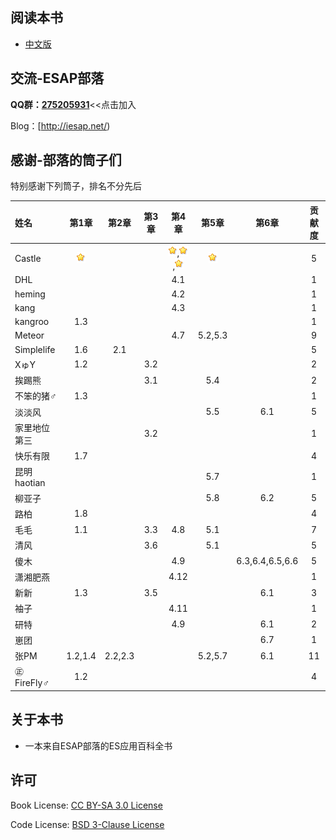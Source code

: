 ## 阅读本书
- [中文版](/zh/preface.md)
 
## 交流-ESAP部落
**QQ群：[275205931](http://shang.qq.com/wpa/qunwpa?idkey=8065d28ea0b39649052de5d2aeab377014d268a5a9fa7463d4873b205233aaff)**<<点击加入

Blog：[http://iesap.net/) 

## 感谢-部落的筒子们
特别感谢下列筒子，排名不分先后  

|姓名|第1章|第2章|第3章|第4章|第5章|第6章|贡献度|
|:----|:--:|:--:|:--:|:--:|:--:|:--:|:--:|
|Castle	|![1.5][c]| | |![4.3][c],![4.4][c],![4.5][c]|![5.6][c]| |5|
|DHL	| | | |4.1| | |1|
|heming	| | | |4.2| | |1|
|kang	| | | |4.3| | |1|
|kangroo|1.3| | | | | |1|
|Meteor	| | | |4.7|5.2,5.3| |9|
|Simplelife|1.6|2.1| | | | |5|
|XゅY	|1.2| |3.2| | | |2|
|挨踢熊	| | |3.1| |5.4| |2|
|不笨的猪♂|1.3| | | | | |1|
|淡淡风	| | | | |5.5|6.1|5|
|家里地位第三| | |3.2| | | |1|
|快乐有限|1.7| | | | | |4|
|昆明haotian| | | | |5.7| |1|
|柳亚子	| | | | |5.8|6.2|5|
|路柏	|1.8| | | | | |4|
|毛毛	|1.1| |3.3|4.8|5.1| |7|
|清风	| | |3.6| |5.1| |5|
|傻木	| | | |4.9| |6.3,6.4,6.5,6.6|5|
|潇湘肥燕| | | |4.12| | |1|
|新新	|1.3| |3.5| | |6.1|3|
|袖子	| | | |4.11| | |1|
|研特	| | | |4.9| |6.1|2|
|崽团	| | | | | |6.7|1|
|张PM	|1.2,1.4|2.2,2.3| | |5.2,5.7|6.1|11|
|㊣FireFly♂|1.2| | | | | |4|

[c]:zh/images/c.png
[b]:zh/images/b.png
[a]:zh/images/a.png
[s]:zh/images/s.png

## 关于本书
* 一本来自ESAP部落的ES应用百科全书
 
## 许可
Book License: [CC BY-SA 3.0 License](http://creativecommons.org/licenses/by-sa/3.0/)

Code License: [BSD 3-Clause License](LICENSE.md)
